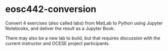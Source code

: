 # eosc442-conversion

Convert 4 exercises (also called labs) from MatLab to Python using Jupyter Notebooks, and deliver the result as a Jupyter Book.

There may also be a new lab to build, but that requires discussion with the current instructor and OCESE project participants.
